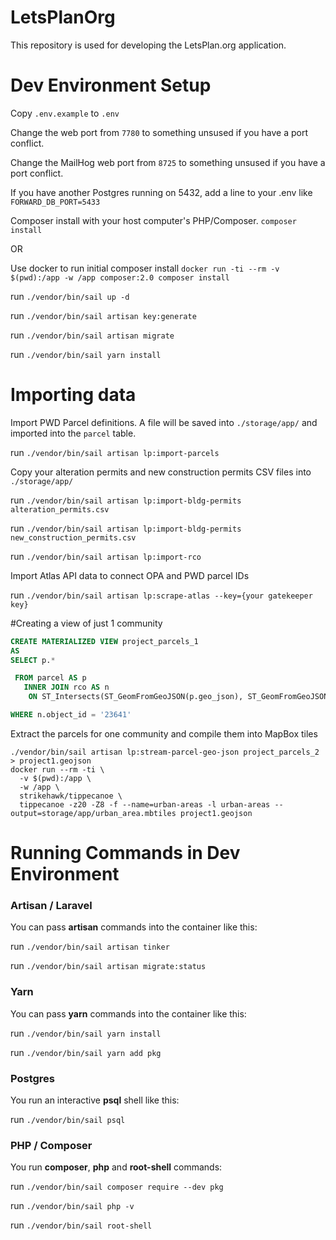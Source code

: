 # LetsPlanOrg
This repository is used for developing the LetsPlan.org application.

# Dev Environment Setup
Copy `.env.example` to `.env`

Change the web port from `7780` to something unsused if you have a port conflict.

Change the MailHog web port from `8725` to something unsused if you have a port conflict.

If you have another Postgres running on 5432, add a line to your .env like
`FORWARD_DB_PORT=5433`

Composer install with your host computer's PHP/Composer.
`composer install`

OR

Use docker to run initial composer install
`docker run -ti --rm -v $(pwd):/app -w /app composer:2.0 composer install`

run `./vendor/bin/sail up -d`

run `./vendor/bin/sail artisan key:generate`

run `./vendor/bin/sail artisan migrate`

run `./vendor/bin/sail yarn install`

# Importing data

Import PWD Parcel definitions.  A file will be saved into `./storage/app/` and imported into the `parcel` table.

run `./vendor/bin/sail artisan lp:import-parcels`

Copy your alteration permits and new construction permits CSV files into `./storage/app/`

run `./vendor/bin/sail artisan lp:import-bldg-permits alteration_permits.csv`

run `./vendor/bin/sail artisan lp:import-bldg-permits new_construction_permits.csv`

run `./vendor/bin/sail artisan lp:import-rco`

Import Atlas API data to connect OPA and PWD parcel IDs

run `./vendor/bin/sail artisan lp:scrape-atlas --key={your gatekeeper key}`


#Creating a view of just 1 community

```sql
CREATE MATERIALIZED VIEW project_parcels_1
AS
SELECT p.*

 FROM parcel AS p 
   INNER JOIN rco AS n 
    ON ST_Intersects(ST_GeomFromGeoJSON(p.geo_json), ST_GeomFromGeoJSON(n.geo_json))

WHERE n.object_id = '23641'
```

Extract the parcels for one community and compile them into MapBox tiles

```
./vendor/bin/sail artisan lp:stream-parcel-geo-json project_parcels_2 > project1.geojson
docker run --rm -ti \
  -v $(pwd):/app \
  -w /app \
  strikehawk/tippecanoe \
  tippecanoe -z20 -Z8 -f --name=urban-areas -l urban-areas --output=storage/app/urban_area.mbtiles project1.geojson
```


# Running Commands in Dev Environment

### Artisan / Laravel

You can pass **artisan** commands into the container like this:

run `./vendor/bin/sail artisan tinker`

run `./vendor/bin/sail artisan migrate:status`

### Yarn

You can pass **yarn** commands into the container like this:

run `./vendor/bin/sail yarn install`

run `./vendor/bin/sail yarn add pkg`

### Postgres

You run an interactive **psql** shell like this:

run `./vendor/bin/sail psql`


### PHP / Composer

You run **composer**, **php** and **root-shell** commands:

run `./vendor/bin/sail composer require --dev pkg`

run `./vendor/bin/sail php -v`

run `./vendor/bin/sail root-shell`
